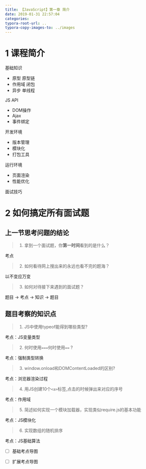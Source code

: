 ```yaml
---
title: 【JavaScript】第一章 简介
date: 2019-01-31 22:57:04
categories:
typora-root-url: ..
typora-copy-images-to: ../images
---
```


# 1 课程简介
基础知识
 - 原型 原型链
 - 作用域 闭包
 - 异步 单线程

JS API
 - DOM操作
 - Ajax
 - 事件绑定

开发环境
 - 版本管理
 - 模块化
 - 打包工具

运行环境
 - 页面渲染
 - 性能优化

面试技巧
# 2 如何搞定所有面试题
## 上一节思考问题的结论
> 1. 拿到一个面试题，你**第一时间**看到的是什么？

考点

> 2. 如何看待网上搜出来的永远也看不完的题海？

以不变应万变

> 3. 如何对待接下来遇到的面试题？

题目 -> 考点 -> 知识 -> 题目

## 题目考察的知识点
> 1. JS中使用typeof能得到哪些类型?

考点：JS变量类型

> 2. 何时使用`===`何时使用`==` ?

考点：强制类型转换

> 3. window.onload和DOMContentLoaded的区别?

考点：浏览器渲染过程

> 4. 用JS创建10个`<a>`标签,点击的时候弹出来对应的序号

考点：作用域

> 5. 简述如何实现一个模块加载器，实现类似require.js的基本功能

考点：JS模块化

> 6. 实现数组的随机排序
> 
考点：JS基础算法

 - [ ] 基础考点导图
 - [ ] 扩展考点导图

